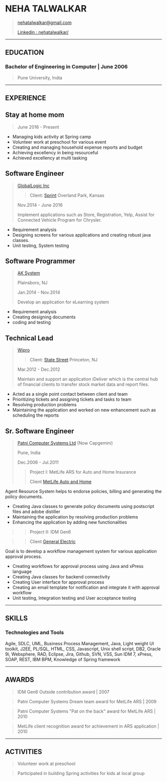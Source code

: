 # NEHA TALWALKAR

> [nehatalwalkar@gmail.com](mailto:nehatalwalkar@gmail.com)
>
> [Linkedin : nehatalwalkar/](https://www.linkedin.com/in/nehatalwalkar/)

---

## EDUCATION

### Bachelor of Engineering in Computer | June 2006

> Pune University, India

---

## EXPERIENCE

## Stay at home mom
> June 2016 - Present
>

- Managing kids activity at Spring camp
- Volunteer work at preschool for various event
- Creating and managing household expense reports and budget
- Achieving excellency in being resourceful
- Achieved excellency at multi tasking



## Software Engineer

> [GlobalLogic Inc](https://www.globallogic.com/)
>> Client: [Sprint](https://www.sprint.com/)
> Overland Park, Kansas
>
> Nov.2014 - June 2016
>
> Implement applications such as Store, Registration, Yelp, Assist for Connected Vehicle Program for Chrysler.

- Requirement analysis
- Designing screens for various applications and creating robust java classes.
- Unit testing, System testing

## Software Programmer

> [AK System](https://www.aksystems-inc.com/)
>
> Plainsboro, NJ
>
> Jan.2014 - Nov.2014
>
> Develop an application for eLearning system

- Requirement analysis 
- Creating designing documents
- coding and testing


## Technical Lead

> [Wipro](https://www.wipro.com/en-US/) 
>> Client: [State Street](http://www.statestreet.com/home.html)
> Princeton, NJ
>
> Mar.2012 - Dec.2012
>
> Maintain and support an application iDeliver which is the central hub of financial clients to transfer stock market data and report files. 

- Acted as a single point contact between client and team
- Prioritizing tickets and assigning tickets and tasks to team
- Resolving production problems
- Maintaining the application and worked on new enhancement such as scheduling the reports

## Sr. Software Engineer

> [Patni Computer Systems Ltd](https://www.capgemini.com/in-en/) (Now Capgemini)
>
> Pune, India
>
> Dec.2006 - Jul.2011
>> Project I: MetLife ARS for Auto and Home Insurance
>> 
>> Client [MetLife Auto and Home](https://www.metlife.com) 

Agent Resource System helps to endorse policies, billing and generating the policy documents.

- Creating Java classes to generate policy documents using postscript files and adobe distiller
- Maintaining the application by resolving production problems
- Enhancing the application by adding new functionalities

>> Project II: IDM Gen6

>> Client [General Electric](https://www.ge.com/) 
	
Goal is to develop a workflow management system for various application approval process. 

- Creating workflows for approval process using Java and xPress language
- Creating Java classes for backend connectivity
- Creating  User interface for approval process
- Creating an email template for notification and integrate it with approval workflow
- Unit testing, Integration testing and User acceptance testing



---

## SKILLS

### Technologies and Tools

Agile, SDLC, UML, Business Process Management, Java, Light weight UI toolkit, J2EE, PL/SQL, HTML, CSS, Javascript, Unix shell script, DB2, Oracle 9i, Websphere, RAD, Eclipse, Jira, Github, SVN, VSS, Sun IDM 7, xPress, SOAP, REST, IBM BPM, Knowledge of Spring framework


---

## AWARDS

> IDM Gen6 Outside contribution award | 2007

> Patni Computer Systems Dream team award for MetLife ARS | 2009

>  Patni Computer Systems "Pat on the back" award for MetLife ARS  | 2010

>  MetLife client recognition award for achievement in ARS application | 2010

---

## ACTIVITIES

> Volunteer work at preschool

> Participated in building Spring activities for kids at local group

